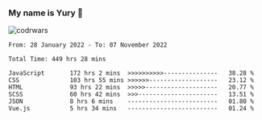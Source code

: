 ### My name is Yury 👋 
![codrwars](https://www.codewars.com/users/litury/badges/micro) 


<!--START_SECTION:waka-->

```text
From: 28 January 2022 - To: 07 November 2022

Total Time: 449 hrs 28 mins

JavaScript       172 hrs 2 mins  >>>>>>>>>>---------------   38.28 %
CSS              103 hrs 55 mins >>>>>>-------------------   23.12 %
HTML             93 hrs 22 mins  >>>>>--------------------   20.77 %
SCSS             60 hrs 42 mins  >>>----------------------   13.51 %
JSON             8 hrs 6 mins    -------------------------   01.80 %
Vue.js           5 hrs 34 mins   -------------------------   01.24 %
```

<!--END_SECTION:waka-->

